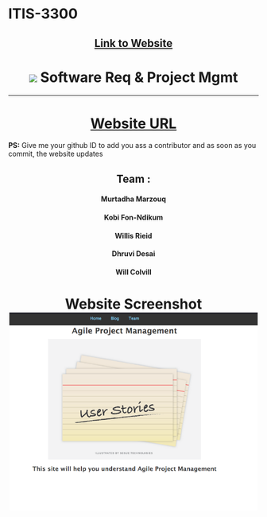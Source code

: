 # ITIS-3300
<h2 align="center" > <a href="https://murtadham.github.io/ITIS-3300/index.html">Link to Website 
</a> </h2>

 <h1 align="center"><img src="https://emojis.slackmojis.com/emojis/images/1617692489/27845/digging.gif?1617692489" width="30"/> Software Req & Project Mgmt </h1>
</>

 ----



<a align="center" href="https://murtadham.github.io/ITIS-3300/index.html"   >
<strong><h1> Website URL    </h1></strong>
</a>

<p><b>PS:</b> Give me your github ID to add you ass a contributor and as soon as you commit, the website updates</p>



  <h2 align="center" >Team :</h2>

<h4 align="center">
Murtadha Marzouq
</h4>
<h4 align="center">
 Kobi Fon-Ndikum 
</h4><h4 align="center">Willis Rieid</h4><h4 align="center">
                     Dhruvi Desai  
</h4>
<h4 align="center">
                     Will Colvill 
                    </h4>

          




 <h1 align="center">Website Screenshot
 
<br>
  <img src="https://github.com/MurtadhaM/ITIS-3300/raw/main/screenshot.png" width="500"/> </h1>

